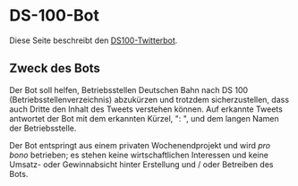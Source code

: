 DS-100-Bot
==========

Diese Seite beschreibt den
[DS100-Twitterbot](https://twitter.com/_ds_100).

Zweck des Bots
--------------

Der Bot soll helfen, Betriebsstellen Deutschen Bahn nach DS 100
(Betriebsstellenverzeichnis) abzukürzen und trotzdem sicherzustellen,
dass auch Dritte den Inhalt des Tweets verstehen können. Auf erkannte
Tweets antwortet der Bot mit dem erkannten Kürzel, ": ", und dem langen
Namen der Betriebsstelle.

Der Bot entspringt aus einem privaten Wochenendprojekt und wird _pro
bono_ betrieben; es stehen keine wirtschaftlichen Interessen und keine
Umsatz- oder Gewinnabsicht hinter Erstellung und / oder Betreiben des Bots.
